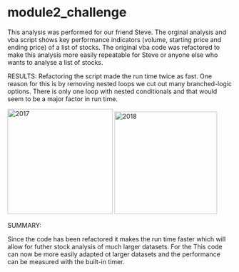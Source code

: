 # module2_challenge

This analysis was performed for our friend Steve. The orginal analysis and vba script shows key performance indicators (volume, starting price and ending price) of a list of stocks. The original vba code was refactored to make this analysis more easily repeatable for Steve or anyone else who wants to analyse a list of stocks.


RESULTS:
Refactoring the script made the run time twice as fast. One reason for this is by removing nested loops we cut out many branched-logic options. There is only one loop with nested conditionals and that would seem to be a major factor in run time. 

<img width="236" alt="2017" src="https://user-images.githubusercontent.com/95047485/147706334-5ca92114-2680-4743-ab02-1ebc383694e6.PNG">

<img width="230" alt="2018" src="https://user-images.githubusercontent.com/95047485/147706340-958f764d-70ff-4405-a869-598cc2afea18.PNG">

SUMMARY:

Since the code has been refactored it makes the run time faster which will allow for futher stock analysis of much larger datasets. For the This code can now be more easily adapted ot larger datasets and the performance can be measured with the built-in timer.

